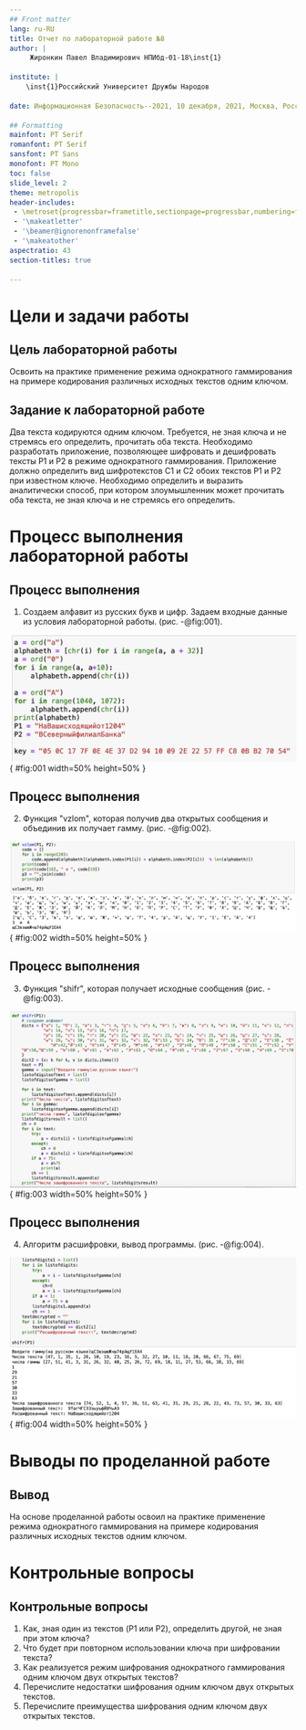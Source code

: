 ```yaml
---
## Front matter
lang: ru-RU
title: Отчет по лабораторной работе №8
author: |
	 Жиронкин Павел Владимирович НПИбд-01-18\inst{1}

institute: |
	\inst{1}Российский Университет Дружбы Народов

date: Информационная Безопасность--2021, 10 декабря, 2021, Москва, Россия

## Formatting
mainfont: PT Serif
romanfont: PT Serif
sansfont: PT Sans
monofont: PT Mono
toc: false
slide_level: 2
theme: metropolis
header-includes: 
 - \metroset{progressbar=frametitle,sectionpage=progressbar,numbering=fraction}
 - '\makeatletter'
 - '\beamer@ignorenonframefalse'
 - '\makeatother'
aspectratio: 43
section-titles: true

---
```


# Цели и задачи работы

## Цель лабораторной работы

Освоить на практике применение режима однократного гаммирования на примере кодирования различных исходных текстов одним ключом.


## Задание к лабораторной работе

Два текста кодируются одним ключом. Требуется, не зная ключа и не стремясь его определить, прочитать оба текста. Необходимо разработать приложение, позволяющее шифровать и дешифровать тексты P1 и P2 в режиме однократного гаммирования. Приложение должно определить вид шифротекстов C1 и C2 обоих текстов P1 и P2 при известном ключе. Необходимо определить и выразить аналитически способ, при котором злоумышленник может прочитать оба текста, не зная ключа и не стремясь его определить.

# Процесс выполнения лабораторной работы

## Процесс выполнения

1. Создаем алфавит из русских букв и цифр. Задаем входные данные из условия лабораторной работы. (рис. -@fig:001).

![Создание алфавита](image/01.png){ #fig:001 width=50% height=50% }

## Процесс выполнения

2. Функция "vzlom", которая получив два открытых сообщения и объединив их получает гамму. (рис. -@fig:002).

![Функция "vzlom"](image/02.png){ #fig:002 width=50% height=50% }

## Процесс выполнения

3. Функция "shifr", которая получает исходные сообщения (рис. -@fig:003).

![Функция "shifr"](image/03.png){ #fig:003 width=50% height=50% }

## Процесс выполнения

4. Алгоритм расшифровки, вывод программы. (рис. -@fig:004).

![Результат"](image/04.png){ #fig:004 width=50% height=50% }

# Выводы по проделанной работе

## Вывод

На основе проделанной работы освоил на практике применение режима однократного гаммирования на примере кодирования различных исходных текстов одним ключом.

# Контрольные вопросы

## Контрольные вопросы

1. Как, зная один из текстов (P1 или P2), определить другой, не зная при этом ключа?
2. Что будет при повторном использовании ключа при шифровании текста?
3. Как реализуется режим шифрования однократного гаммирования одним ключом двух открытых текстов?
4. Перечислите недостатки шифрования одним ключом двух открытых текстов.
5. Перечислите преимущества шифрования одним ключом двух открытых текстов.
